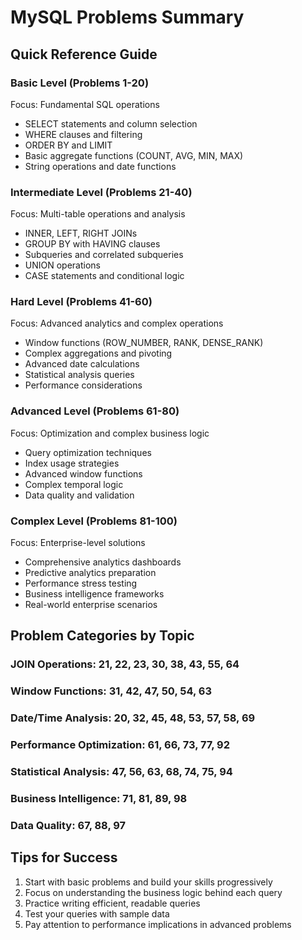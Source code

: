 # MySQL Problems Summary

## Quick Reference Guide

### Basic Level (Problems 1-20)
Focus: Fundamental SQL operations
- SELECT statements and column selection
- WHERE clauses and filtering
- ORDER BY and LIMIT
- Basic aggregate functions (COUNT, AVG, MIN, MAX)
- String operations and date functions

### Intermediate Level (Problems 21-40)  
Focus: Multi-table operations and analysis
- INNER, LEFT, RIGHT JOINs
- GROUP BY with HAVING clauses
- Subqueries and correlated subqueries
- UNION operations
- CASE statements and conditional logic

### Hard Level (Problems 41-60)
Focus: Advanced analytics and complex operations
- Window functions (ROW_NUMBER, RANK, DENSE_RANK)
- Complex aggregations and pivoting
- Advanced date calculations
- Statistical analysis queries
- Performance considerations

### Advanced Level (Problems 61-80)
Focus: Optimization and complex business logic
- Query optimization techniques
- Index usage strategies  
- Advanced window functions
- Complex temporal logic
- Data quality and validation

### Complex Level (Problems 81-100)
Focus: Enterprise-level solutions
- Comprehensive analytics dashboards
- Predictive analytics preparation
- Performance stress testing
- Business intelligence frameworks
- Real-world enterprise scenarios

## Problem Categories by Topic

### JOIN Operations: 21, 22, 23, 30, 38, 43, 55, 64
### Window Functions: 31, 42, 47, 50, 54, 63
### Date/Time Analysis: 20, 32, 45, 48, 53, 57, 58, 69
### Performance Optimization: 61, 66, 73, 77, 92
### Statistical Analysis: 47, 56, 63, 68, 74, 75, 94
### Business Intelligence: 71, 81, 89, 98
### Data Quality: 67, 88, 97

## Tips for Success
1. Start with basic problems and build your skills progressively
2. Focus on understanding the business logic behind each query
3. Practice writing efficient, readable queries
4. Test your queries with sample data
5. Pay attention to performance implications in advanced problems
